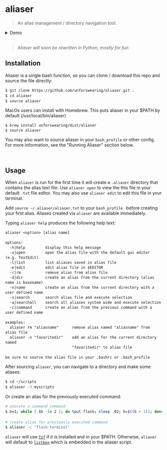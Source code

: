 # aliaser

> An alias management / directory navigation tool.

<details>
<summary>Demo</summary>
<img src="https://raw.githubusercontent.com/unforswearing/aliaser/master/aliaser-example-new.gif">
</details>

<br>

> *Aliaser will soon be rewritten in Python, mostly for fun*

## Installation

Aliaser is a single bash function, so you can clone / download this repo and source the file directly:

```bash
$ git clone https://github.com/unforswearing/aliaser.git .
$ cd aliaser
$ source aliaser

```

MacOs users can install with Homebrew. This puts aliaser in your $PATH by default (/usr/local/bin/aliaser)

```
$ brew install unforswearing/dist/aliaser
$ source aliaser
```

You may also want to source aliaser in your `bash_profile` or other config. For more information, see the "Running Aliaser" section below.

<br>

## Usage

When `aliaser` is run for the first time it will create a `.aliaser` directory that contains the alias text file. Use `aliaser open` to view the this file in your default `.txt` file editor. You may also use `aliaser edit` to edit this file in your terminal.

Add `source ~/.aliaser/aliaser.txt` to your `bash_profile ` before creating your first alias. Aliases created via `aliaser` are available immediately.

Typing `aliaser help` produces the following help text:

```
aliaser <option> [alias name]

options:
  -h|help         display this help message
  -o|open         open the alias file with the default gui editor (e.g. TextEdit)
  -l|list         list aliases saved in alias file
  -e|edit         edit alias file in $EDITOR
  -r|rm           remove alias from alias file
  -d|dir          create an alias from the current directory (alias name is basename)
  -n|name         create an alias from the current directory with a user defined name
  -s|search       search alias file and execute selection
  -a|searchall    search all aliases system wide and execute selection
  -c|command      create an alias from the previous command with a user defined name

examples:
  aliaser rm "aliasname"      remove alias named "aliasname" from alias file
  aliaser -n "favoritedir"    add an alias for the current directory named
                              "favoritedir" to alias file

be sure to source the alias file in your .bashrc or .bash_profile
```

After sourcing `aliaser`, you can navigate to a directory and make some aliases:

```bash
$ cd ~/scripts
$ aliaser -d myscripts
```

Or create an alias for the previously executed command:

```bash
# execute a command command
$ b=1; while [ $b -le 2 ]; do tput flash; sleep .02; b=$((b + 1)); done

# create alias for previously executed command
$ aliaser -c "flash_terminal"
```

`aliaser` will use [`fzf`](https://github.com/junegunn/fzf) if it is installed and in your $PATH. Otherwise, `aliaser` will default to [`listbox`](https://github.com/gko/listbox) which is embedded in the aliaser script.

<br>

